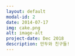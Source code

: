 ```yaml
---
layout: default
modal-id: 2
date: 2014-07-17
img: cake.png
alt: image-alt
project-date: Dec 2018
description: 만두와 친구들!
---
```

